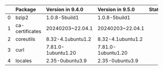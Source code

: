 <!-- markdown-link-check-disable -->

|    | Package         | Version in 9.4.0   | Version in 9.5.0   | Status   |
|---:|:----------------|:-------------------|:-------------------|:---------|
|  0 | bzip2           | 1.0.8-5build1      | 1.0.8-5build1      |          |
|  1 | ca-certificates | 20240203~22.04.1   | 20240203~22.04.1   |          |
|  2 | coreutils       | 8.32-4.1ubuntu1.2  | 8.32-4.1ubuntu1.2  |          |
|  3 | curl            | 7.81.0-1ubuntu1.20 | 7.81.0-1ubuntu1.20 |          |
|  4 | locales         | 2.35-0ubuntu3.9    | 2.35-0ubuntu3.9    |          |